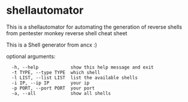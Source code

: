 # shellautomator
This is a shellautomator for automating the generation of reverse shells from pentester monkey reverse shell cheat sheet


This is a Shell generator from ancx :)   

optional arguments:<br>
```
  -h, --help            show this help message and exit   
  -t TYPE, --type TYPE  which shell   
  -l LIST, --list LIST  list the available shells   
  -i IP, --ip IP        your ip   
  -p PORT, --port PORT  your port   
  -a, --all             show all shells   
```
